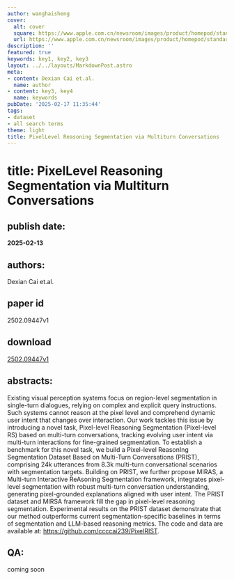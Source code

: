 ```yaml
---
author: wanghaisheng
cover:
  alt: cover
  square: https://www.apple.com.cn/newsroom/images/product/homepod/standard/Apple-HomePod-hero-230118_big.jpg.large_2x.jpg
  url: https://www.apple.com.cn/newsroom/images/product/homepod/standard/Apple-HomePod-hero-230118_big.jpg.large_2x.jpg
description: ''
featured: true
keywords: key1, key2, key3
layout: ../../layouts/MarkdownPost.astro
meta:
- content: Dexian Cai et.al.
  name: author
- content: key3, key4
  name: keywords
pubDate: '2025-02-17 11:35:44'
tags:
- dataset
- all search terms
theme: light
title: PixelLevel Reasoning Segmentation via Multiturn Conversations
---
```


# title: PixelLevel Reasoning Segmentation via Multiturn Conversations 
## publish date: 
**2025-02-13** 
## authors: 
  Dexian Cai et.al. 
## paper id
2502.09447v1
## download
[2502.09447v1](http://arxiv.org/abs/2502.09447v1)
## abstracts:
Existing visual perception systems focus on region-level segmentation in single-turn dialogues, relying on complex and explicit query instructions. Such systems cannot reason at the pixel level and comprehend dynamic user intent that changes over interaction. Our work tackles this issue by introducing a novel task, Pixel-level Reasoning Segmentation (Pixel-level RS) based on multi-turn conversations, tracking evolving user intent via multi-turn interactions for fine-grained segmentation. To establish a benchmark for this novel task, we build a Pixel-level ReasonIng Segmentation Dataset Based on Multi-Turn Conversations (PRIST), comprising 24k utterances from 8.3k multi-turn conversational scenarios with segmentation targets. Building on PRIST, we further propose MIRAS, a Multi-turn Interactive ReAsoning Segmentation framework, integrates pixel-level segmentation with robust multi-turn conversation understanding, generating pixel-grounded explanations aligned with user intent. The PRIST dataset and MIRSA framework fill the gap in pixel-level reasoning segmentation. Experimental results on the PRIST dataset demonstrate that our method outperforms current segmentation-specific baselines in terms of segmentation and LLM-based reasoning metrics. The code and data are available at: https://github.com/ccccai239/PixelRIST.
## QA:
coming soon
